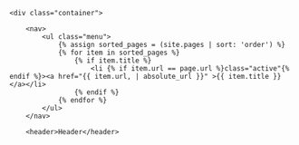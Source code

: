 <!DOCTYPE HTML>
<html lang="en">
<head>
	<title>{{ page.title }}</title>
	<link href="{{ "/css/main.css" | absolute_url }}" rel="stylesheet">
</head>
<body>

	<div class="container">

		<nav>
			<ul class="menu">
				{% assign sorted_pages = (site.pages | sort: 'order') %}
				{% for item in sorted_pages %}
					{% if item.title %}
						<li {% if item.url == page.url %}class="active"{% endif %}><a href="{{ item.url, | absolute_url }}" >{{ item.title }}</a></li>
					{% endif %}
				{% endfor %}
			</ul>
		</nav>

		<header>Header</header>

